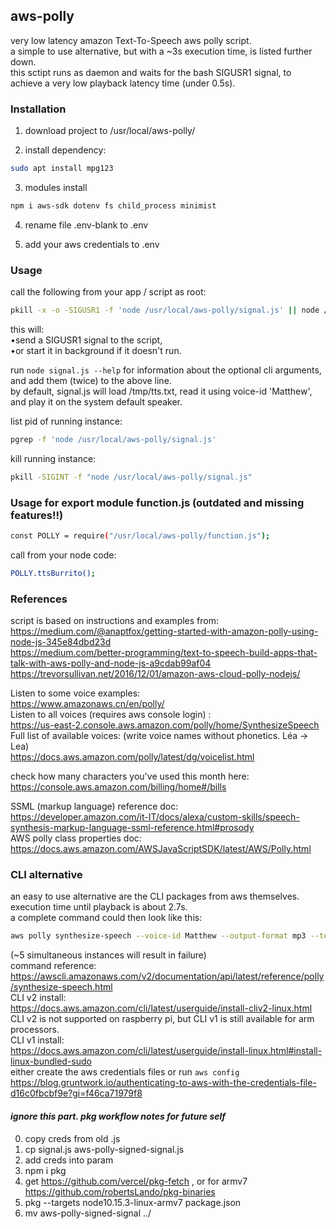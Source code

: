 ## aws-polly
very low latency amazon Text-To-Speech aws polly script.  
a simple to use alternative, but with a ~3s execution time, is listed further down.  
this sctipt runs as daemon and waits for the bash SIGUSR1 signal, to achieve a very low playback latency time (under 0.5s).

### Installation
1) download project to /usr/local/aws-polly/

2) install dependency:  
```bash 
sudo apt install mpg123 
``` 
3) modules install
```bash 
npm i aws-sdk dotenv fs child_process minimist
``` 
4) rename file .env-blank to .env 

5) add your aws credentials to .env

### Usage
call the following from your app / script as root:
```bash
pkill -x -o -SIGUSR1 -f 'node /usr/local/aws-polly/signal.js' || node /usr/local/aws-polly/signal.js &
```
this will:  
•send a SIGUSR1 signal to the script,  
•or start it in background if it doesn't run.  

run `node signal.js --help` for information about the optional cli arguments, and add them (twice) to the above line.  
by default, signal.js will load /tmp/tts.txt, read it using voice-id 'Matthew', and play it on the system default speaker.  

list pid of running instance:
```bash
pgrep -f 'node /usr/local/aws-polly/signal.js'
```
kill running instance:
```bash
pkill -SIGINT -f "node /usr/local/aws-polly/signal.js"
```

### Usage for export module function.js (outdated and missing features!!)
```bash
const POLLY = require("/usr/local/aws-polly/function.js");
```
call from your node code:
```bash
POLLY.ttsBurrito();
```

### References
script is based on instructions and examples from:    
https://medium.com/@anaptfox/getting-started-with-amazon-polly-using-node-js-345e84dbd23d    
https://medium.com/better-programming/text-to-speech-build-apps-that-talk-with-aws-polly-and-node-js-a9cdab99af04    
https://trevorsullivan.net/2016/12/01/amazon-aws-cloud-polly-nodejs/   

Listen to some voice examples:  
https://www.amazonaws.cn/en/polly/   
Listen to all voices (requires aws console login) :   
https://us-east-2.console.aws.amazon.com/polly/home/SynthesizeSpeech   
Full list of available voices: (write voice names without phonetics. Léa -> Lea)  
https://docs.aws.amazon.com/polly/latest/dg/voicelist.html  

check how many characters you've used this month here:
https://console.aws.amazon.com/billing/home#/bills

SSML (markup language) reference doc:  
https://developer.amazon.com/it-IT/docs/alexa/custom-skills/speech-synthesis-markup-language-ssml-reference.html#prosody   
AWS polly class properties doc:  
https://docs.aws.amazon.com/AWSJavaScriptSDK/latest/AWS/Polly.html   

### CLI alternative
an easy to use alternative are the CLI packages from aws themselves. execution time until playback is about 2.7s.  
a complete command could then look like this:
```bash
aws polly synthesize-speech --voice-id Matthew --output-format mp3 --text "<speak>$(cat /tmp/tts.txt)</speak>" --text-type ssml /tmp/tts.mp3 && mpg123 -q --no-control -a plughw:1 /tmp/tts.mp3 &
```
(~5 simultaneous instances will result in failure)  
command reference:  
https://awscli.amazonaws.com/v2/documentation/api/latest/reference/polly/synthesize-speech.html  
CLI v2 install:  
https://docs.aws.amazon.com/cli/latest/userguide/install-cliv2-linux.html  
CLI v2 is not supported on raspberry pi, but CLI v1 is still available for arm processors.  
CLI v1 install:  
https://docs.aws.amazon.com/cli/latest/userguide/install-linux.html#install-linux-bundled-sudo  
either create the aws credentials files or run `aws config`  
https://blog.gruntwork.io/authenticating-to-aws-with-the-credentials-file-d16c0fbcbf9e?gi=f46ca71979f8  
  
#### *ignore this part. pkg workflow notes for future self*
0) copy creds from old .js
1) cp signal.js aws-polly-signed-signal.js
2) add creds into param
3) npm i pkg
4) get https://github.com/vercel/pkg-fetch , or for armv7 https://github.com/robertsLando/pkg-binaries
5) pkg --targets node10.15.3-linux-armv7 package.json
6) mv aws-polly-signed-signal ../

